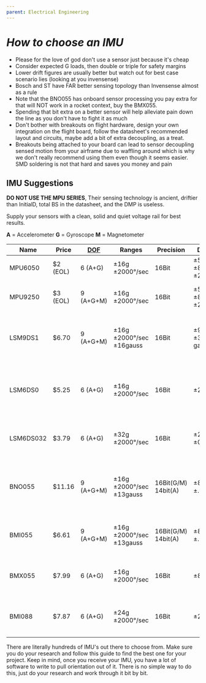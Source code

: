 ```yaml
---
parent: Electrical Engineering
---
```


# _How to choose an IMU_

-   Please for the love of god don't use a sensor just because it's cheap
-   Consider expected G loads, then double or triple for safety margins
-   Lower drift figures are usually better but watch out for best case scenario
    lies (looking at you invensense)
-   Bosch and ST have FAR better sensing topology than Invensense almost as a rule
-   Note that the BNO055 has onboard sensor processing you pay extra for that
    will NOT work in a rocket context, buy the BMX055.
-   Spending that bit extra on a better sensor will help alleviate pain down the
    line as you don't have to fight it as much
-   Don't bother with breakouts on flight hardware, design your own integration
    on the flight board, follow the datasheet's recommended layout and circuits,
    maybe add a bit of extra decoupling, as a treat.
-   Breakouts being attached to your board can lead to sensor decoupling sensed
    motion from your airframe due to waffling around which is why we don't really
    recommend using them even though it seems easier. SMD soldering is not that
    hard and saves you money and pain

## IMU Suggestions

**DO NOT USE THE MPU SERIES**, Their sensing technology is ancient, driftier than
InitialD, total BS in the datasheet, and the DMP is useless.

Supply your sensors with a clean, solid and quiet voltage rail for best results.

**A** = Accelerometer
**G** = Gyroscope
**M** = Magnetometer

| Name      | Price    | [DOF]     | Ranges                   | Precision           | Drift figures                 | Library?           | Recommended                                                                                    |
| --------- | -------- | --------- | ------------------------ | ------------------- | ----------------------------- | ------------------ | ---------------------------------------------------------------------------------------------- |
| MPU6050   | $2 (EOL) | 6 (A+G)   | ±16g ±2000°/sec          | 16Bit               | ±50mg(up to ±80mg) ±20º/s     | Multiple libraries | HELL NO USE SOMETHING ELSE                                                                     |
| MPU9250   | $3 (EOL) | 9 (A+G+M) | ±16g ±2000°/sec          | 16Bit               | ±50mg(up to ±80mg) ±20º/s     | Multiple libraries | LITERALLY A 6050 WITH A MAG TAPED ON                                                           |
| LSM9DS1   | $6.70    | 9 (A+G+M) | ±16g ±2000°/sec ±16gauss | 16Bit               | ±90mg(stable) ±30º/s ±1 gauss | Multiple libraries | Yes, a good sensor that doesn't have wildly wandering drift values                             |
| LSM6DS0   | $5.25    | 6 (A+G)   | ±16g ±2000°/sec          | 16Bit               | ±20mg ±1º/s                   | A few              | Kinda, really recommend the LSM9DS1 a bit more due to it being proven out and better libraries |
| LSM6DS032 | $3.79    | 6 (A+G)   | ±32g ±2000°/sec          | 16Bit               | ±20mg ±0.5º/s                 | None               | Not yet, brand new sensor and is untested with no libraries                                    |
| BNO055    | $11.16   | 9 (A+G+M) | ±16g ±2000°/sec ±13gauss | 16Bit(G/M) 14bit(A) | ±80mg ±2º/s ±.04 gauss        | Multiple libraries | No, you're paying more for an onboard processor that doesn't work with rocket g-loads          |
| BMI055    | $6.61    | 9 (A+G+M) | ±16g ±2000°/sec ±13gauss | 16Bit(G/M) 14bit(A) | ±80mg ±2º/s ±.04 gauss        | No                 | Yes, same sensors as the BNO but without the processor                                         |
| BMX055    | $7.99    | 6 (A+G)   | ±16g ±2000°/sec          | 16Bit               | ±80mg ±2º/s                   | No                 | Yes, same sensors as BNO minus magnetometer and processor                                      |
| BMI088    | $7.87    | 6 (A+G)   | ±24g ±2000°/sec          | 16Bit               | ±20mg ±1º/s                   | One                | Yes, good newer sensors with lower drift figures and stable readings                           |

[dof]: https://en.wikipedia.org/wiki/Degrees_of_freedom

There are literally hundreds of IMU's out there to choose from. Make sure you
do your research and follow this guide to find the best one for your project.
Keep in mind, once you receive your IMU, you have a lot of software to write to
pull orientation out of it. There is no simple way to do this, just do your
research and work through it bit by bit.
